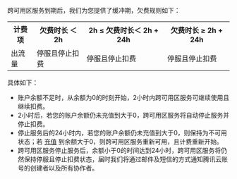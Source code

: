 ﻿跨可用区服务到期后，我们为您提供了缓冲期，欠费规则如下：
<table>
	<tr><th>计费项</th><th>欠费时长 ＜ 2h</th><th>2h ≤ 欠费时长＜ 2h + 24h</th><th>欠费时长 ≥ 2h + 24h</th></tr>
	<tr><td>出流量</td><td>停服且停止扣费</td><td  >停服且停止扣费</td><td>停服且停止扣费</td></tr>
	<tr></tr>
</table>

具体如下：

+ 账户余额不足时，从余额为0的时刻开始，2小时内跨可用区服务可继续使用且继续扣费。
+ 2小时后，若您的账户余额仍未充值到大于0，跨可用区服务将自动停止服务并停止扣费。
+ 停止服务后的24小时内，若您的账户余额仍未充值到大于0，则保持为不可用状态；若 [充值](https://console.cloud.tencent.com/expense/recharge) 到余额大于0，则跨可用区服务重新可用，且计费重新开始。
+ 跨可用区服务停止服务后，余额小于0的时间达到24小时，跨可用区服务将仍然保持停服且停止扣费状态，届时我们将通过邮件及短信的方式通知腾讯云账号的创建者以及所有协作者。